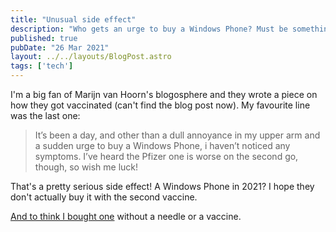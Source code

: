 ```yaml
---
title: "Unusual side effect"
description: "Who gets an urge to buy a Windows Phone? Must be something in this vaccine..."
published: true
pubDate: "26 Mar 2021"
layout: ../../layouts/BlogPost.astro
tags: ['tech']
---
```


I'm a big fan of Marijn van Hoorn's blogosphere and they wrote a piece on how they got vaccinated (can't find the blog post now). My favourite line was the last one:

> It’s been a day, and other than a dull annoyance in my upper arm and a sudden urge to buy a Windows Phone, i haven’t noticed any symptoms. I’ve heard the Pfizer one is worse on the second go, though, so wish me luck!

That's a pretty serious side effect! A Windows Phone in 2021? I hope they don't actually buy it with the second vaccine.

[And to think I bought one](/posts/my-phone-history/) without a needle or a vaccine.
